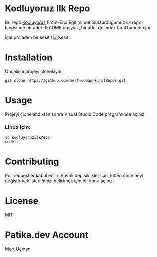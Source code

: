 # Kodluyoruz Ilk Repo

Bu repo [Kodluyoruz](https://www.kodluyoruz.org/) Front-End Eğitiminde oluşturduğumuz ilk repo. İçerisinde bir adet README dosyası, bir adet de index.html barındırıyor.

İşte projeden bir kesit !
![Kesit](https://i.imgur.com/QNolYaH.png)


# Installation 
Öncelikle projeyi clonelayın.
```
git clone https://github.com/mert-ucman/FirstRepos.git
```

# Usage
Projeyi clonelandıktan sonra Visual Studio Code programında açınız.

### Linux için:

```
cd kodluyoruzilkrepo
code .
```

# Contributing
Pull requestler kabul edilir. Büyük değişiklikler için, lütfen önce neyi değiştirmek istediğinizi belirtmek için bir konu açınız.

# License 
[MIT](https://choosealicense.com/licenses/mit/)

# Patika.dev Account
[Mert Uçman](https://app.patika.dev/manly)

